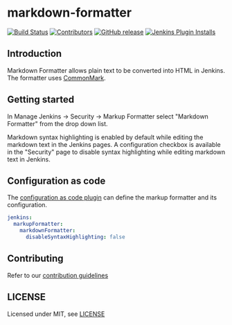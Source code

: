 # markdown-formatter

[![Build Status](https://ci.jenkins.io/job/Plugins/job/markdown-formatter-plugin/job/master/badge/icon)](https://ci.jenkins.io/job/Plugins/job/markdown-formatter-plugin/job/master/)
[![Contributors](https://img.shields.io/github/contributors/jenkinsci/markdown-formatter-plugin.svg)](https://github.com/jenkinsci/markdown-formatter-plugin/graphs/contributors)
[![GitHub release](https://img.shields.io/github/release/jenkinsci/markdown-formatter-plugin.svg?label=changelog)](https://github.com/jenkinsci/markdown-formatter-plugin/releases/latest)
[![Jenkins Plugin Installs](https://img.shields.io/jenkins/plugin/i/markdown-formatter.svg?color=blue)](https://plugins.jenkins.io/markdown-formatter)

## Introduction

Markdown Formatter allows plain text to be converted into HTML in Jenkins.
The formatter uses [CommonMark](https://commonmark.org/).

## Getting started

In Manage Jenkins -> Security -> Markup Formatter select "Markdown Formatter" from the drop down list.

Markdown syntax highlighting is enabled by default while editing the markdown text in the Jenkins pages.
A configuration checkbox is available in the "Security" page to disable syntax highlighting while editing markdown text in Jenkins.

## Configuration as code

The [configuration as code plugin](https://plugins.jenkins.io/configuration-as-code/) can define the markup formatter and its configuration.

```yaml
jenkins:
  markupFormatter:
    markdownFormatter:
      disableSyntaxHighlighting: false
```

## Contributing

Refer to our [contribution guidelines](https://github.com/jenkinsci/.github/blob/master/CONTRIBUTING.md)

## LICENSE

Licensed under MIT, see [LICENSE](LICENSE.md)
